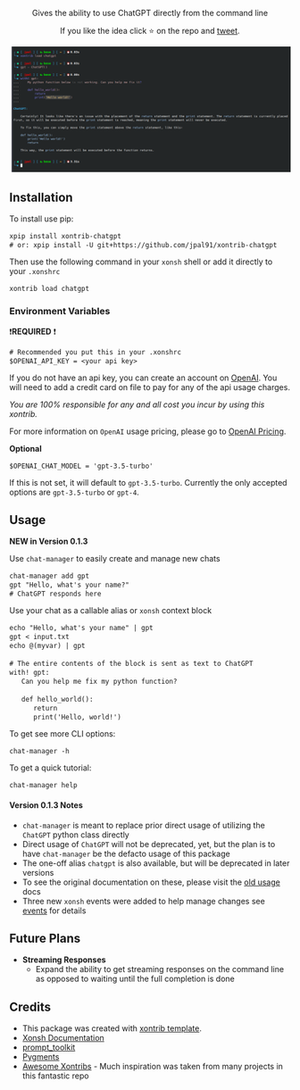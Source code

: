 <p align="center">
Gives the ability to use ChatGPT directly from the command line
</p>

<p align="center">
If you like the idea click ⭐ on the repo and <a href="https://twitter.com/intent/tweet?text=Nice%20xontrib%20for%20the%20xonsh%20shell!&url=https://github.com/jpal91/xontrib-chatgpt" target="_blank">tweet</a>.
</p>

![Chat Screenshot](assets/chatgpt_xonsh.png)

## Installation

To install use pip:

```xsh
xpip install xontrib-chatgpt
# or: xpip install -U git+https://github.com/jpal91/xontrib-chatgpt
```

Then use the following command in your `xonsh` shell or add it directly to your `.xonshrc`

```xsh
xontrib load chatgpt
```

### Environment Variables

❗**REQUIRED** ❗
```xsh
# Recommended you put this in your .xonshrc
$OPENAI_API_KEY = <your api key>
```
If you do not have an api key, you can create an account on [OpenAI](https://openai.com/). You will need to add a credit card on file to pay for any of the api usage charges. 

*You are 100% responsible for any and all cost you incur by using this xontrib.* 

For more information on `OpenAI` usage pricing, please go to [OpenAI Pricing](https://openai.com/pricing).

**Optional**
```xsh
$OPENAI_CHAT_MODEL = 'gpt-3.5-turbo'
```
If this is not set, it will default to `gpt-3.5-turbo`. Currently the only accepted options are `gpt-3.5-turbo` or `gpt-4`.

## Usage

**NEW in Version 0.1.3**

Use `chat-manager` to easily create and manage new chats

```xsh
chat-manager add gpt
gpt "Hello, what's your name?"
# ChatGPT responds here
```

Use your chat as a callable alias or `xonsh` context block

```xsh
echo "Hello, what's your name" | gpt
gpt < input.txt
echo @(myvar) | gpt

# The entire contents of the block is sent as text to ChatGPT
with! gpt:
   Can you help me fix my python function?

   def hello_world():
      return
      print('Hello, world!')
```

To get see more CLI options:

```xsh
chat-manager -h
```

To get a quick tutorial:

```xsh
chat-manager help
```

#### Version 0.1.3 Notes
- `chat-manager` is meant to replace prior direct usage of utilizing the `ChatGPT` python class directly
- Direct usage of `ChatGPT` will not be deprecated, yet, but the plan is to have `chat-manager` be the defacto usage of this package
- The one-off alias `chatgpt` is also available, but will be deprecated in later versions
- To see the original documentation on these, please visit the [old usage](/docs/old_usage.md) docs
- Three new `xonsh` events were added to help manage changes see [events](/docs/events.md) for details

## Future Plans
- **Streaming Responses**
   - Expand the ability to get streaming responses on the command line as opposed to waiting until the full completion is done


## Credits

- This package was created with [xontrib template](https://github.com/xonsh/xontrib-template).
- [Xonsh Documentation](https://xon.sh/contents.html)
- [prompt_toolkit](https://python-prompt-toolkit.readthedocs.io/)
- [Pygments](https://pygments.org/docs/)
- [Awesome Xontribs](https://github.com/xonsh/awesome-xontribs) - Much inspiration was taken from many projects in this fantastic repo

